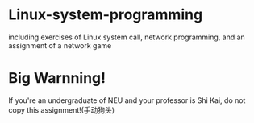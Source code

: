 # Linux-system-programming
including exercises of Linux system call, network programming, and an assignment of a network game
# Big Warnning!
If you're an undergraduate of NEU and your professor is Shi Kai, do not copy this assignment!(手动狗头)


